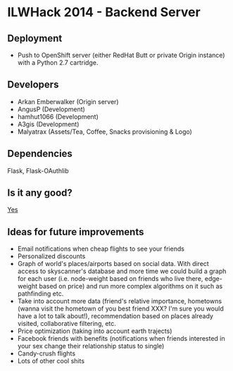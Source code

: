 ILWHack 2014 - Backend Server
=============================

Deployment
----------
- Push to OpenShift server (either RedHat Butt or private Origin instance) with a Python 2.7 cartridge.

Developers
----------
- Arkan Emberwalker (Origin server)
- AngusP (Development)
- hamhut1066 (Development)
- A3gis (Development)
- Malyatrax (Assets/Tea, Coffee, Snacks provisioning & Logo)


Dependencies
------------

Flask, Flask-OAuthlib

Is it any good?
---------------

[Yes](http://news.ycombinator.com/item?id=3067434)

Ideas for future improvements
-----------------------------
- Email notifications when cheap flights to see your friends
- Personalized discounts
- Graph of world's places/airports based on social data. With direct access to skyscanner's database and more time we could build a graph for each user (i.e. node-weight based on friends who live there, edge-weight based on price) and run more complex algorithms on it such as pathfinding etc.
- Take into account more data (friend's relative importance, hometowns (wanna visit the hometown of you best friend XXX? I'm sure you would have a lot to talk about!), recommendation based on places already visited, collaborative filtering, etc.
- Price optimization (taking into account earth trajects)
- Facebook friends with benefits (notifications when friends interested in your sex change their relationship status to single)
- Candy-crush flights
- Lots of other cool shits
